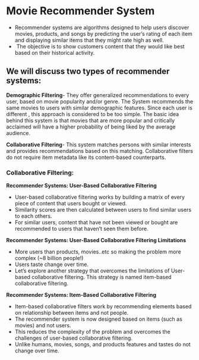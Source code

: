 # Movie Recommender System

- Recommender systems are algorithms designed to help users discover movies, products, and songs by predicting the user’s rating of each item and displaying similar items that they might rate high as well.
-  The objective is to show customers content that they would like best based on their historical activity. 

## We will discuss two types of recommender systems:

__Demographic Filtering__- They offer generalized recommendations to every user, based on movie popularity and/or genre. The System recommends the same movies to users with similar demographic features. Since each user is different , this approach is considered to be too simple. The basic idea behind this system is that movies that are more popular and critically acclaimed will have a higher probability of being liked by the average audience.

__Collaborative Filtering__- This system matches persons with similar interests and provides recommendations based on this matching. Collaborative filters do not require item metadata like its content-based counterparts.

### Collaborative Filtering:
__Recommender Systems: User-Based Collaborative Filtering__
- User-based collaborative filtering works by building a matrix of every piece of content that users bought or viewed. 
- Similarity scores are then calculated between users to find similar users to each others. 
- For similar users, content that have not been viewed or bought are recommended to users that haven’t seen them before.

__Recommender Systems: User-Based Collaborative Filtering Limitations__
- More users than products, movies..etc so making the problem more complex (~8 billion people!)
- Users taste change over time. 
- Let’s explore another strategy that overcomes the limitations of User-based collaborative filtering. This strategy is named item-based collaborative filtering.

__Recommender Systems: Item-Based Collaborative Filtering__
- Item-based collaborative filters work by recommending elements based on relationship between items and not people. 
- The recommender system is now designed based on items (such as movies) and not users. 
- This reduces the complexity of the problem and overcomes the challenges of user-based collaborative filtering. 
- Unlike humans, movies, songs, and products features and tastes do not change over time. 
